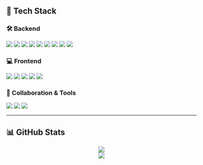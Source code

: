 ## 💼 Tech Stack

### 🛠 Backend
<p>
  <img src="https://img.shields.io/badge/Java-ff3000?style=flat-square&logo=Java&logoColor=white"/>
  <img src="https://img.shields.io/badge/Spring-6db33f?style=flat-square&logo=Spring&logoColor=white"/>
  <img src="https://img.shields.io/badge/Spring Boot-6db33f?style=flat-square&logo=Spring Boot&logoColor=white"/>
  <img src="https://img.shields.io/badge/JPA-007396?style=flat-square&logo=Hibernate&logoColor=white"/>
  <img src="https://img.shields.io/badge/MyBatis-000000?style=flat-square&logo=MyBatis&logoColor=white"/>
  <img src="https://img.shields.io/badge/MySQL-003545?style=flat-square&logo=MySQL&logoColor=white"/>
  <img src="https://img.shields.io/badge/Oracle-F80000?style=flat-square&logo=Oracle&logoColor=white"/>
  <img src="https://img.shields.io/badge/Redis-DC382D?style=flat-square&logo=Redis&logoColor=white"/>
  <img src="https://img.shields.io/badge/Jenkins-D24939?style=flat-square&logo=Jenkins&logoColor=white"/>
</p>

### 💻 Frontend
<p>
  <img src="https://img.shields.io/badge/JavaScript-F7DF1E?style=flat-square&logo=JavaScript&logoColor=black"/>
  <img src="https://img.shields.io/badge/React-61DAFB?style=flat-square&logo=React&logoColor=black"/>
  <img src="https://img.shields.io/badge/Zustand-000000?style=flat-square&logoColor=white"/>
  <img src="https://img.shields.io/badge/Redux-764ABC?style=flat-square&logo=Redux&logoColor=white"/>
  <img src="https://img.shields.io/badge/jQuery-0769AD?style=flat-square&logo=jQuery&logoColor=white"/>
</p>

### 🤝 Collaboration & Tools
<p>
  <img src="https://img.shields.io/badge/GitLab-FC6D26?style=flat-square&logo=GitLab&logoColor=white"/>
  <img src="https://img.shields.io/badge/Slack-4A154B?style=flat-square&logo=Slack&logoColor=white"/>
  <img src="https://img.shields.io/badge/Jira-0052CC?style=flat-square&logo=Jira&logoColor=white"/>
</p>

---

## 📊 GitHub Stats

<div align="center">
  <img src="https://github-readme-stats.vercel.app/api?username=VvsJaemin&show_icons=true&theme=tokyonight" />
  <br />
  <img src="https://github-readme-stats.vercel.app/api/top-langs/?username=VvsJaemin&layout=compact&theme=tokyonight" />
</div>
